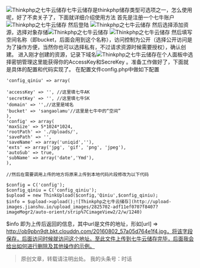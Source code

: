 ![Thinkphp之七牛云储存](http://upload-images.jianshu.io/upload_images/2825702-26d14973086efef8?imageMogr2/auto-orient/strip%7CimageView2/2/w/1240)七牛云储存是thinkphp储存类型可选项之一，怎么使用呢，好了不卖关子了，下面就详细介绍使用方法
首先是注册一个七牛账户
![Thinkphp之七牛云储存](http://upload-images.jianshu.io/upload_images/2825702-31874145a85c82bc?imageMogr2/auto-orient/strip%7CimageView2/2/w/1240)
然后登陆
![Thinkphp之七牛云储存](http://upload-images.jianshu.io/upload_images/2825702-257ce79d9f25f4ef?imageMogr2/auto-orient/strip%7CimageView2/2/w/1240)
然后选择添加资源，选择对象存储![Thinkphp之七牛云储存](http://upload-images.jianshu.io/upload_images/2825702-51b1d0bd389bd14a?imageMogr2/auto-orient/strip%7CimageView2/2/w/1240)
![Thinkphp之七牛云储存](http://upload-images.jianshu.io/upload_images/2825702-1ca85b996176067c?imageMogr2/auto-orient/strip%7CimageView2/2/w/1240)
然后填写空间名称（即bucket，后面会用到这个名称），访问控制为公开（选择公开访问是为了操作方便，当然你也可以选择私有，不过请求资源时候需要授权），确认创建。
进入刚才创建的资源，记录下域名![Thinkphp之七牛云储存](http://upload-images.jianshu.io/upload_images/2825702-4f74fc66d9052339?imageMogr2/auto-orient/strip%7CimageView2/2/w/1240)在个人面板中选择密钥管理这里能获得你的AccessKey和SecreKey 。准备工作做好了，下面就是具体的配置和代码实现了。
在配置文件config.php中做如下配置
 ```
'config_qiniu' => array(

'accessKey' => '', //这里填七牛AK
'secretKey' => '', //这里填七牛SK
'domain' => '',//这里是域名
'bucket' => 'sangaolamu'//这里是七牛中的“空间”
),
'config' => array(
'maxSize' => 5*1024*1024,
'rootPath' => './Uploads/',
'savePath' => '',
'saveName' => array('uniqid',''),
'exts' => array('jpg', 'gif', 'png', 'jpeg'),
'autoSub' => true,
'subName' => array('date','Ymd'),
),

//然后在需要调用上传的地方将原来上传到本地代码片段修改为以下代码

$config = C('config');
$config_qiniu = C('config_qiniu');
$upload = new ThinkUpload($config,'Qiniu',$config_qiniu);
$info = $upload->upload();![Thinkphp之七牛云储存](http://upload-images.jianshu.io/upload_images/2825702-adf11ef0707f8407?imageMogr2/auto-orient/strip%7CimageView2/2/w/1240)
```
$info 即为上传后返回的信息，其中url是文件的地址，形如[url] => http://ob9pbn9dt.bkt.clouddn.com/20160802_57a05d764e1f4.jpg，将该字段保存，后面访问时候就访问这个地址。至此文件上传到七牛云储存完毕，后面我会给出如何进行删除及其他操作的示例。
>原创文章，转载请注明出处。
我的头条号：时话
